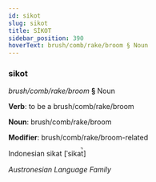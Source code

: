 ```yaml
---
id: sikot
slug: sikot
title: SİKOT
sidebar_position: 390
hoverText: brush/comb/rake/broom § Noun
---
```


### sikot

*brush/comb/rake/broom* **§** Noun

**Verb**: to be a brush/comb/rake/broom

**Noun**: brush/comb/rake/broom

**Modifier**: brush/comb/rake/broom-related

Indonesian sikat [ˈsikat̚]

*Austronesian Language Family*